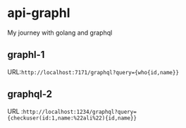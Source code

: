 # api-graphl
My journey with golang and graphql

## graphl-1
URL:`http://localhost:7171/graphql?query={who{id,name}}`

## graphql-2
URL :`http://localhost:1234/graphql?query={checkuser(id:1,name:%22ali%22){id,name}}`

